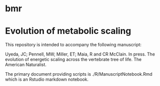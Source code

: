 bmr
===

Evolution of metabolic scaling
===

This repository is intended to accompany the following manuscript:

Uyeda, JC; Pennell, MW; Miller, ET; Maia, R and CR McClain. In press. The evolution of energetic scaling across the vertebrate tree of life. The American Naturalist.

The primary document providing scripts is ./R/ManuscriptNotebook.Rmd which is an Rstudio markdown notebook. 